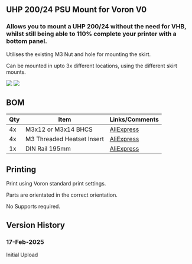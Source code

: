 ## UHP 200/24 PSU Mount for Voron V0

### Allows you to mount a UHP 200/24 without the need for VHB, whilst still being able to 110% complete your printer with a bottom panel. 

Utilises the existing M3 Nut and hole for mounting the skirt. 

Can be mounted in upto 3x different locations, using the different skirt mounts. 

![](Images/Screenshot%202025-02-17%20at%2023.17.20.png)
![](Images/Screenshot%202025-02-17%20at%2023.17.31.png)


## BOM
Qty|Item|Links/Comments
---|----|---
4x|M3x12 or M3x14 BHCS|[AliExpress](https://s.click.aliexpress.com/e/_EuzIPxm)
4x|M3 Threaded Heatset Insert|[AliExpress](https://s.click.aliexpress.com/e/_ExdRmeo)
1x|DIN Rail 195mm|[AliExpress](https://s.click.aliexpress.com/e/_EHIRMhQ)

## Printing
Print using Voron standard print settings.

Parts are orientated in the correct orientation.

No Supports required. 

## Version History

### 17-Feb-2025
Initial Upload




